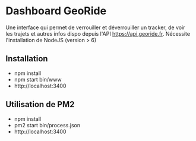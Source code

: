 # Dashboard GeoRide

Une interface qui permet de verrouiller et déverrouiller un tracker, de voir les trajets et autres infos dispo depuis l'API https://api.georide.fr.
Nécessite l'installation de NodeJS (version > 6)

## Installation 

- npm install
- npm start bin/www
- http://localhost:3400

## Utilisation de PM2

- npm install
- pm2 start bin/process.json
- http://localhost:3400
